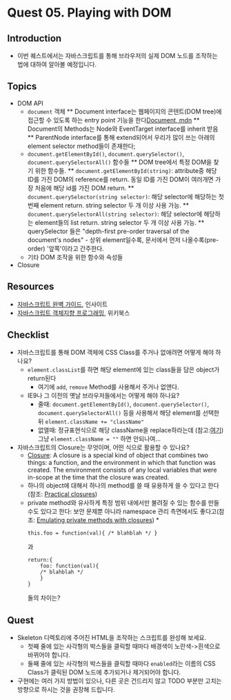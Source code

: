 # Quest 05. Playing with DOM


## Introduction
* 이번 퀘스트에서는 자바스크립트를 통해 브라우저의 실제 DOM 노드를 조작하는 법에 대하여 알아볼 예정입니다.

## Topics
* DOM API
  * `document` 객체
  ** Document interface는 웹페이지의 콘텐트(DOM tree)에 접근할 수 있도록 하는 entry point 기능을 한다[Document, mdn](https://developer.mozilla.org/en/docs/Web/API/Document)
  ** Document의 Methods는 Node와 EventTarget interface를 inherit 받음
  ** ParentNode interface를 통해 extend되어서 우리가 많이 쓰는 아래의 element selector method들이 존재한다;
  * `document.getElementById()`, `document.querySelector()`, `document.querySelectorAll()` 함수들
  ** DOM tree에서 특정 DOM을 찾기 위한 함수들. 
  ** `document.getElementById(string)`: attribute중 해당 ID를 가진 DOM의 reference를 return. 동일 ID를 가진 DOM이 여러개면 가장 처음에 해당 id를 가진 DOM return.
  ** `document.querySelector(string selector)`: 해당 selector에 해당하는 첫 번째 element return. string selector 두 개 이상 사용 가능.
  ** `document.querySelectorAll(string selector)`: 해당 selector에 해당하는 element들의 list return. string selector 두 개 이상 사용 가능.
  ** querySelector 들은 "depth-first pre-order traversal of the document's nodes" - 상위 element일수록, 문서에서 먼저 나올수록(pre-order) '앞쪽'이라고 간주한다.
  * 기타 DOM 조작을 위한 함수와 속성들
* Closure

## Resources
* [자바스크립트 완벽 가이드](http://www.yes24.com/24/Goods/8275120?Acode=101), 인사이트
* [자바스크립트 객체지향 프로그래밍](http://www.yes24.com/24/Goods/7276246?Acode=101), 위키북스

## Checklist
* 자바스크립트를 통해 DOM 객체에 CSS Class를 주거나 없애려면 어떻게 해야 하나요?
	* `element.classList`를 하면 해당 element에 있는 class들을 담은 object가 return된다
		* 여기에 `add`, `remove` Method를 사용해서 주거나 없앤다.
  * IE9나 그 이전의 옛날 브라우저들에서는 어떻게 해야 하나요?
  	* 줄때: `document.getElementById()`, `document.querySelector()`, `document.querySelectorAll()` 등을 사용해서 해당 element를 선택한 뒤 `element.className += "className"`
  	* 없앨때: 정규표현식으로 해당 className을 replace하라는데 (참고:[여기](http://stackoverflow.com/questions/195951/change-an-elements-class-with-javascript)) 그냥 `element.className = ""` 하면 안되나여...
* 자바스크립트의 Closure는 무엇이며, 어떤 식으로 활용할 수 있나요?
	* [Closure](https://developer.mozilla.org/en/docs/Web/JavaScript/Closures): A closure is a special kind of object that combines two things: a function, and the environment in which that function was created. The environment consists of any local variables that were in-scope at the time that the closure was created. 
	* 하나의 object에 대해서 하나의 method를 쓸 때 유용하게 쓸 수 있다고 한다(참조: [Practical closures](https://developer.mozilla.org/en/docs/Web/JavaScript/Closures#Practical_closures))
	* private method와 유사하게 특정 범위 내에서만 불려질 수 있는 함수를 만들수도 있다고 한다: 보안 문제뿐 아니라 namespace 관리 측면에서도 좋다고(참조: [Emulating private methods with closures](https://developer.mozilla.org/en/docs/Web/JavaScript/Closures#Practical_closures))
		* 
		~~~~
		this.foo = function(val){ /* blahblah */ }
		~~~~
		과 
		~~~~
		return:{
			foo: function(val){
			/* blahblah */
			}
		}
		~~~~
		둘의 차이는?

## Quest
* Skeleton 디렉토리에 주어진 HTML을 조작하는 스크립트를 완성해 보세요.
  * 첫째 줄에 있는 사각형의 박스들을 클릭할 때마다 배경색이 노란색->흰색으로 바뀌어야 합니다.
  * 둘째 줄에 있는 사각형의 박스들을 클릭할 때마다 `enabled`라는 이름의 CSS Class가 클릭된 DOM 노드에 추가되거나 제거되어야 합니다.
* 구현에는 여러 가지 방법이 있으나, 다른 곳은 건드리지 않고 TODO 부분만 고치는 방향으로 하시는 것을 권장해 드립니다.
